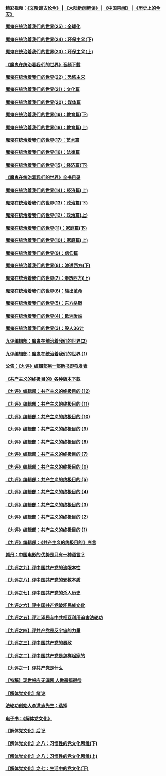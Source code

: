 #### 精彩视频：[《文昭谈古论今》](https://github.com/gfw-breaker/wenzhao/blob/master/README.md?t=11101532) | [《大陆新闻解读》](https://github.com/gfw-breaker/ntdtv-comedy/blob/master/README.md?t=11101532) | [《中国禁闻》](https://github.com/gfw-breaker/ntdtv-news/blob/master/README.md?t=11101532) | [《历史上的今天》](https://github.com/gfw-breaker/today-in-history/blob/master/README.md?t=11101532) 

#### [魔鬼在统治着我们的世界(25)：全球化](../pages/nsc422/n10788205.md?t=11101532) 

#### [魔鬼在统治着我们的世界(24)：环保主义(下)](../pages/nsc422/n10695307.md?t=11101532) 

#### [魔鬼在统治着我们的世界(23)：环保主义(上)](../pages/nsc422/n10688613.md?t=11101532) 

#### [《魔鬼在统治着我们的世界》音频下载](../pages/nsc422/n10635553.md?t=11101532) 

#### [魔鬼在统治着我们的世界(22)：恐怖主义](../pages/nsc422/n10614727.md?t=11101532) 

#### [魔鬼在统治着我们的世界(21)：文化篇](../pages/nsc422/n10597706.md?t=11101532) 

#### [魔鬼在统治着我们的世界(20)：媒体篇](../pages/nsc422/n10586579.md?t=11101532) 

#### [魔鬼在统治着我们的世界(19)：教育篇(下)](../pages/nsc422/n10564808.md?t=11101532) 

#### [魔鬼在统治着我们的世界(18)：教育篇(上)](../pages/nsc422/n10526970.md?t=11101532) 

#### [魔鬼在统治着我们的世界(17)：艺术篇](../pages/nsc422/n10499093.md?t=11101532) 

#### [魔鬼在统治着我们的世界(16)：法律篇](../pages/nsc422/n10485969.md?t=11101532) 

#### [魔鬼在统治着我们的世界(15)：经济篇(下)](../pages/nsc422/n10469975.md?t=11101532) 

#### [《魔鬼在统治着我们的世界》全书目录](../pages/nsc422/n10464261.md?t=11101532) 

#### [魔鬼在统治着我们的世界(14)：经济篇(上)](../pages/nsc422/n10457370.md?t=11101532) 

#### [魔鬼在统治着我们的世界(13)：政治篇(下)](../pages/nsc422/n10448270.md?t=11101532) 

#### [魔鬼在统治着我们的世界(12)：政治篇(上)](../pages/nsc422/n10444576.md?t=11101532) 

#### [魔鬼在统治着我们的世界(11)：家庭篇(下)](../pages/nsc422/n10440961.md?t=11101532) 

#### [魔鬼在统治着我们的世界(10)：家庭篇(上)](../pages/nsc422/n10435448.md?t=11101532) 

#### [魔鬼在统治着我们的世界(9)：信仰篇](../pages/nsc422/n10432159.md?t=11101532) 

#### [魔鬼在统治着我们的世界(8)：渗透西方(下)](../pages/nsc422/n10429603.md?t=11101532) 

#### [魔鬼在统治着我们的世界(7)：渗透西方(上)](../pages/nsc422/n10426013.md?t=11101532) 

#### [魔鬼在统治着我们的世界(6)：输出革命](../pages/nsc422/n10421536.md?t=11101532) 

#### [魔鬼在统治着我们的世界(5)：东方杀戮](../pages/nsc422/n10417707.md?t=11101532) 

#### [魔鬼在统治着我们的世界(4)：欧洲发端](../pages/nsc422/n10414890.md?t=11101532) 

#### [魔鬼在统治着我们的世界(3)：毁人36计](../pages/nsc422/n10411583.md?t=11101532) 

#### [九评编辑部：魔鬼在统治着我们的世界(2)](../pages/nsc422/n10410036.md?t=11101532) 

#### [九评编辑部：魔鬼在统治着我们的世界 (1)](../pages/nsc422/n10406825.md?t=11101532) 

#### [公告：《九评》编辑部另一部新书即将发表](../pages/nsc422/n10405104.md?t=11101532) 

#### [《共产主义的终极目的》各种版本下载](../pages/nsc422/n10022138.md?t=11101532) 

#### [《九评》编辑部：共产主义的终极目的 (12)](../pages/nsc422/n9933272.md?t=11101532) 

#### [《九评》编辑部：共产主义的终极目的 (11)](../pages/nsc422/n9924973.md?t=11101532) 

#### [《九评》编辑部：共产主义的终极目的 (10)](../pages/nsc422/n9920883.md?t=11101532) 

#### [《九评》编辑部：共产主义的终极目的 (9)](../pages/nsc422/n9916363.md?t=11101532) 

#### [《九评》编辑部：共产主义的终极目的 (8)](../pages/nsc422/n9912488.md?t=11101532) 

#### [《九评》编辑部：共产主义的终极目的 (7)](../pages/nsc422/n9901176.md?t=11101532) 

#### [《九评》编辑部：共产主义的终极目的 (6)](../pages/nsc422/n9899359.md?t=11101532) 

#### [《九评》编辑部：共产主义的终极目的 (5)](../pages/nsc422/n9893174.md?t=11101532) 

#### [《九评》编辑部：共产主义的终极目的 (4)](../pages/nsc422/n9891246.md?t=11101532) 

#### [《九评》编辑部：共产主义的终极目的 (3)](../pages/nsc422/n9879879.md?t=11101532) 

#### [《九评》编辑部：共产主义的终极目的 (2)](../pages/nsc422/n9876205.md?t=11101532) 

#### [《九评》编辑部：共产主义的终极目的 (1)](../pages/nsc422/n9865857.md?t=11101532) 

#### [《九评》编辑部：《共产主义的终极目的》序言](../pages/nsc422/n9862666.md?t=11101532) 

#### [颜丹：中国电影的优势是只有一种语言？](../pages/nsc422/n9583062.md?t=11101532) 

#### [【九评之九】评中国共产党的流氓本性](../pages/nsc422/n737542.md?t=11101532) 

#### [【九评之八】评中国共产党的邪教本质](../pages/nsc422/n735942.md?t=11101532) 

#### [【九评之七】评中国共产党的杀人历史](../pages/nsc422/n733806.md?t=11101532) 

#### [【九评之六】评中国共产党破坏民族文化](../pages/nsc422/n731667.md?t=11101532) 

#### [【九评之五】评江泽民与中共相互利用迫害法轮功](../pages/nsc422/n730058.md?t=11101532) 

#### [【九评之四】评共产党是反宇宙的力量](../pages/nsc422/n727814.md?t=11101532) 

#### [【九评之三】评中国共产党的暴政](../pages/nsc422/n725597.md?t=11101532) 

#### [【九评之二】评中国共产党是怎样起家的](../pages/nsc422/n723946.md?t=11101532) 

#### [【九评之一】评共产党是什么](../pages/nsc422/n722529.md?t=11101532) 

#### [【特稿】现世报应无漏网 人做恶都得偿](../pages/nsc422/n4215167.md?t=11101532) 

#### [【解体党文化】绪论](../pages/nsc422/n1449356.md?t=11101532) 

#### [法轮功创始人李洪志先生：选择](../pages/nsc422/n3580738.md?t=11101532) 

#### [电子书：《解体党文化》](../pages/nsc422/n1573484.md?t=11101532) 

#### [【解体党文化】后记](../pages/nsc422/n1531999.md?t=11101532) 

#### [【解体党文化】之八：习惯性的党文化思维(下)](../pages/nsc422/n1526477.md?t=11101532) 

#### [【解体党文化】之八：习惯性的党文化思维(上)](../pages/nsc422/n1520631.md?t=11101532) 

#### [【解体党文化】之七：生活中的党文化(下)](../pages/nsc422/n1513446.md?t=11101532) 

